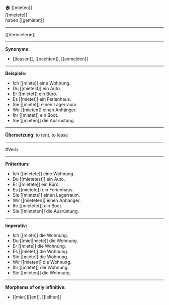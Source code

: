 🏠 [[mieten]]  
[[mietete]]  
haben [[gemietet]]

---
[[Vermieterin]]

---

**Synonyme:**

- [[leasen]], [[pachten]], [[anmelden]]

---

**Beispiele:**

- Ich [[miete]] eine Wohnung.
- Du [[mietest]] ein Auto.
- Er [[mietet]] ein Büro.
- Es [[mietet]] ein Ferienhaus.
- Sie [[mietet]] einen Lagerraum.
- Wir [[mieten]] einen Anhänger.
- Ihr [[mietet]] ein Boot.
- Sie [[mieten]] die Ausrüstung.

---

**Übersetzung**:
to rent, to lease

---
 #Verb

---

**Präteritum:**

- Ich [[mietete]] eine Wohnung.
- Du [[mietetest]] ein Auto.
- Er [[mietete]] ein Büro.
- Es [[mietete]] ein Ferienhaus.
- Sie [[mietete]] einen Lagerraum.
- Wir [[mieteten]] einen Anhänger.
- Ihr [[mietetet]] ein Boot.
- Sie [[mieteten]] die Ausrüstung.

---

**Imperativ:**

- Ich [[miete]] die Wohnung.
- Du [[miet|miete]] die Wohnung.
- Er [[miete]] die Wohnung.
- Es [[mietet]] die Wohnung.
- Sie [[miete]] die Wohnung.
- Wir [[mieten]] die Wohnung.
- Ihr [[mietet]] die Wohnung.
- Sie [[mieten]] die Wohnung.

---

**Morphems of only infinitive:**  
- [[miet]][[en]], [[leihen]]
